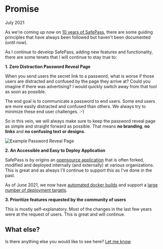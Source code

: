 # Promise

July 2021

As we're coming up now on [10 years of SafePass](https://twitter.com/pwpush/status/1402331907824701447), there are some guiding principles that have always been followed but haven't been documented (until now).

As I continue to develop SafePass, adding new features and functionality, there are some tenets that I will continue to stay true to:

**1. Zero Distraction Password Reveal Page**

When you send users the secret link to a password, what is worse if those users are distracted and confused by the page they arrive at?  Could you imagine if there was advertising?  I would quickly switch away from that tool as soon as possible.

The end goal is to communicate a password to end users.  Some end users are more easily distracted and confused than others.  We always try to minimize these end user challenges.  :-)

So in this vein, we will always make sure to keep the password reveal page as simple and straight forward as possible.  That means **no branding**, **no links** and **no confusing text or designs**.

![Example Password Reveal Page](https://disznc.s3.amazonaws.com/Screen-Shot-2021-06-12-at-6.29.43-PM.png)

**2. An Accessible and Easy to Deploy Application**

SafePass is by origins an [opensource application](https://github.com/pglombardo/PasswordPusher) that is often forked, modified and deployed internally (and externally) at various organizations.  This is great and as always I'll continue to support this as I've done in the past.

As of June 2021, we now have [automated docker builds](https://hub.docker.com/u/pglombardo) and support a [large number of deployment targets](https://github.com/pglombardo/PasswordPusher#-run-your-own-instance).

**3. Prioritize features requested by the community of users**

This is mostly self-explanatory.  Most of the changes in the last few years were at the request of users.  This is great and will continue.

## What else?

Is there anything else you would like to see here?  [Let me know](https://github.com/pglombardo/PasswordPusher/issues/new).
